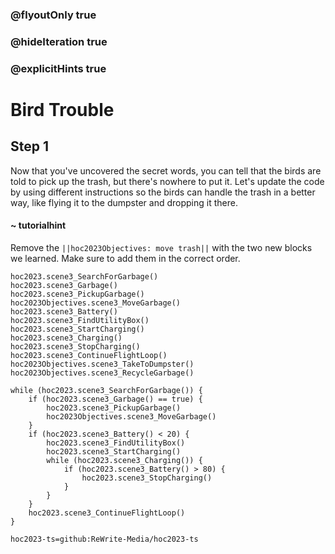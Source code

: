 ### @flyoutOnly true
### @hideIteration true
### @explicitHints true

# Bird Trouble

## Step 1
Now that you've uncovered the secret words, you can tell that the birds are told to pick up the trash, but there's nowhere to put it. Let's update the code by using different instructions so the birds can handle the trash in a better way, like flying it to the dumpster and dropping it there.

#### ~ tutorialhint 
Remove the ``||hoc2023Objectives: move trash||`` with the two new blocks we learned. Make sure to add them in the correct order.

```ghost
hoc2023.scene3_SearchForGarbage()
hoc2023.scene3_Garbage()
hoc2023.scene3_PickupGarbage()
hoc2023Objectives.scene3_MoveGarbage()
hoc2023.scene3_Battery()
hoc2023.scene3_FindUtilityBox()
hoc2023.scene3_StartCharging()
hoc2023.scene3_Charging()
hoc2023.scene3_StopCharging()
hoc2023.scene3_ContinueFlightLoop()
hoc2023Objectives.scene3_TakeToDumpster()
hoc2023Objectives.scene3_RecycleGarbage()
```
```template
while (hoc2023.scene3_SearchForGarbage()) {
    if (hoc2023.scene3_Garbage() == true) {
        hoc2023.scene3_PickupGarbage()
        hoc2023Objectives.scene3_MoveGarbage()
    }
    if (hoc2023.scene3_Battery() < 20) {
        hoc2023.scene3_FindUtilityBox()
        hoc2023.scene3_StartCharging()
        while (hoc2023.scene3_Charging()) {
            if (hoc2023.scene3_Battery() > 80) {
                hoc2023.scene3_StopCharging()
            }
        }
    }
    hoc2023.scene3_ContinueFlightLoop()
}

```

```package
hoc2023-ts=github:ReWrite-Media/hoc2023-ts
```